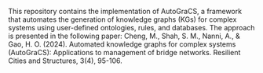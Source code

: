 This repository contains the implementation of AutoGraCS, a framework that automates the generation of knowledge graphs (KGs) for complex systems using user-defined ontologies, rules, and databases. 
The approach is presented in the following paper: Cheng, M., Shah, S. M., Nanni, A., & Gao, H. O. (2024). Automated knowledge graphs for complex systems (AutoGraCS): Applications to management of bridge networks. Resilient Cities and Structures, 3(4), 95-106.
